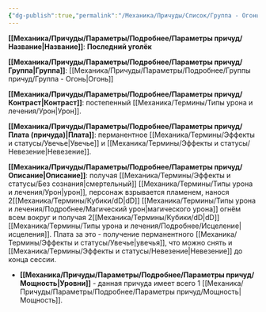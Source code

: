 ```yaml
---
{"dg-publish":true,"permalink":"/Механика/Причуды/Список/Группа - Огонь/Последний уголёк/","noteIcon":"","created":"2025-09-11T18:52:06.067+03:00","updated":"2025-09-11T14:07:33.056+03:00"}
---
```




**[[Механика/Причуды/Параметры/Подробнее/Параметры причуд/Название\|Название]]**: **Последний уголёк**

**[[Механика/Причуды/Параметры/Подробнее/Параметры причуд/Группа\|Группа]]**: [[Механика/Причуды/Параметры/Подробнее/Группы причуд/Группа - Огонь\|Огонь]] 

**[[Механика/Причуды/Параметры/Подробнее/Параметры причуд/Контраст\|Контраст]]**: постепенный [[Механика/Термины/Типы урона и лечения/Урон\|Урон]].

**[[Механика/Причуды/Параметры/Подробнее/Параметры причуд/Плата (причуда)\|Плата]]**: перманентное [[Механика/Термины/Эффекты и статусы/Увечье\|Увечье]] и [[Механика/Термины/Эффекты и статусы/Невезение\|Невезение]]. 

**[[Механика/Причуды/Параметры/Подробнее/Параметры причуд/Описание\|Описание]]**: получая [[Механика/Термины/Эффекты и статусы/Без сознания\|смертельный]] [[Механика/Термины/Типы урона и лечения/Урон\|урон]], персонаж взрывается пламенем, нанося 2[[Механика/Термины/Кубики/dD\|dD]] [[Механика/Термины/Типы урона и лечения/Подробнее/Магический урон\|магического урона]] огнём всем вокруг и получая 2[[Механика/Термины/Кубики/dD\|dD]] [[Механика/Термины/Типы урона и лечения/Подробнее/Исцеление\|исцеления]]. Плата за это - получение перманентного [[Механика/Термины/Эффекты и статусы/Увечье\|увечья]], что можно снять и [[Механика/Термины/Эффекты и статусы/Невезение\|Невезение]] до конца сессии.

- **[[Механика/Причуды/Параметры/Подробнее/Параметры причуд/Мощность\|Уровни]]** - данная причуда имеет всего 1 [[Механика/Причуды/Параметры/Подробнее/Параметры причуд/Мощность\|Мощность]].